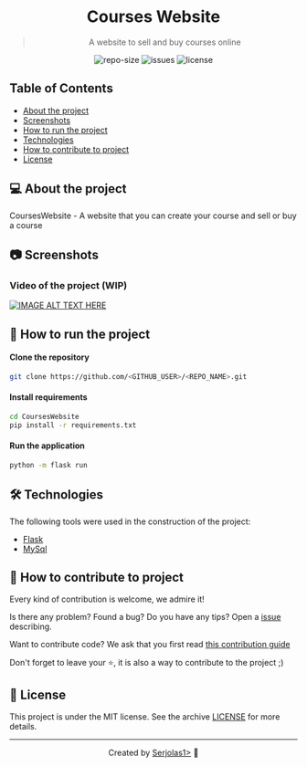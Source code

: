 <div align="center">
  <h1>
    Courses Website
  </h1>
  <blockquote>
    A website to sell and buy courses online
  </blockquote>
  <div id="badges">
    <img src="https://img.shields.io/github/repo-size/serjolas1/courseswebsite?color=4000FF" alt="repo-size" />
    <img src="https://img.shields.io/github/issues-raw/serjolas1/courseswebsite?color=4000FF" alt="issues" />
    <img src="https://img.shields.io/github/license/serjolas1/courseswebsite?color=4000FF" alt="license" />
  </div>
</div>
    
## Table of Contents

   * [About the project](#-about-the-project)
   * [Screenshots](#-screenshots)
   * [How to run the project](#-how-to-run-the-project)
   * [Technologies](#-tecnologias)
   * [How to contribute to project](#-how-to-contribute-to-project)
   * [License](#-license)

## 💻 About the project

CoursesWebsite - A website that you can create your course and sell or buy a course

## 📷 Screenshots
<!--
<img src="" alt="" />
<img src="" alt="" />
-->
### Video of the project (WIP)
[![IMAGE ALT TEXT HERE](https://img.youtube.com/vi/fU6KIY_A-I8/0.jpg)](https://www.youtube.com/watch?v=fU6KIY_A-I8)

## 🚀 How to run the project

#### Clone the repository
```bash
git clone https://github.com/<GITHUB_USER>/<REPO_NAME>.git
```

#### Install requirements
```bash
cd CoursesWebsite
pip install -r requirements.txt
```

#### Run the application
```bash
python -m flask run
```

## 🛠 Technologies

The following tools were used in the construction of the project:
- [Flask](https://flask.palletsprojects.com/en/1.1.x/)
- [MySql](https://www.mysql.com/)

## 🤝 How to contribute to project

Every kind of contribution is welcome, we admire it!

Is there any problem? Found a bug? Do you have any tips? Open a [issue](https://github.com/serjolas1/courseswebsite/issues) describing.

Want to contribute code? We ask that you first read [this contribution guide](https://github.com/firstcontributions/first-contributions)

Don't forget to leave your ⭐, it is also a way to contribute to the project ;)

## 📝 License

This project is under the MIT license. See the archive [LICENSE](LICENSE) for more details.

---
<div align="center">

  Created by [Serjolas1>](https://github.com/serjolas1) 💜

</div>
